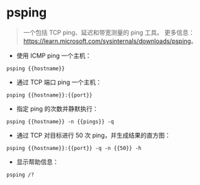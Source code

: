 # psping

> 一个包括 TCP ping、延迟和带宽测量的 ping 工具。
> 更多信息：<https://learn.microsoft.com/sysinternals/downloads/psping>。

- 使用 ICMP ping 一个主机：

`psping {{hostname}}`

- 通过 TCP 端口 ping 一个主机：

`psping {{hostname}}:{{port}}`

- 指定 ping 的次数并静默执行：

`psping {{hostname}} -n {{pings}} -q`

- 通过 TCP 对目标进行 50 次 ping，并生成结果的直方图：

`psping {{hostname}}:{{port}} -q -n {{50}} -h`

- 显示帮助信息：

`psping /?`
